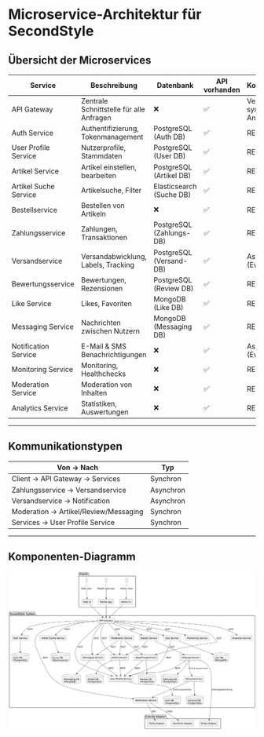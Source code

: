 
# Microservice-Architektur für SecondStyle

## Übersicht der Microservices

| Service                | Beschreibung                                      | Datenbank                  | API vorhanden | Kommunikation           |
|------------------------|---------------------------------------------------|----------------------------|---------------|-------------------------|
| API Gateway            | Zentrale Schnittstelle für alle Anfragen          | ❌                         | ✅            | Verteilt synchron Anfragen |
| Auth Service           | Authentifizierung, Tokenmanagement                | PostgreSQL (Auth DB)       | ✅            | REST synchron           |
| User Profile Service   | Nutzerprofile, Stammdaten                         | PostgreSQL (User DB)       | ✅            | REST synchron           |
| Artikel Service        | Artikel einstellen, bearbeiten                    | PostgreSQL (Artikel DB)    | ✅            | REST synchron           |
| Artikel Suche Service  | Artikelsuche, Filter                              | Elasticsearch (Suche DB)   | ✅            | REST synchron           |
| Bestellservice         | Bestellen von Artikeln                            | ❌                        | ✅            | REST synchron           |
| Zahlungsservice        | Zahlungen, Transaktionen                          | PostgreSQL (Zahlungs-DB)   | ✅            | REST + Events           |
| Versandservice         | Versandabwicklung, Labels, Tracking               | PostgreSQL (Versand-DB)    | ✅            | Asynchron (Event-basiert)|
| Bewertungsservice      | Bewertungen, Rezensionen                          | PostgreSQL (Review DB)     | ✅            | REST synchron           |
| Like Service           | Likes, Favoriten                                  | MongoDB (Like DB)          | ✅            | REST synchron           |
| Messaging Service      | Nachrichten zwischen Nutzern                      | MongoDB (Messaging DB)     | ✅            | REST synchron           |
| Notification Service   | E-Mail & SMS Benachrichtigungen                   | ❌                         | ✅            | Asynchron (Events)      |
| Monitoring Service     | Monitoring, Healthchecks                          | ❌                         | ✅            | REST synchron           |
| Moderation Service     | Moderation von Inhalten                           | ❌                         | ✅            | REST synchron           |
| Analytics Service      | Statistiken, Auswertungen                         | ❌                         | ✅            | REST synchron           |

---

## Kommunikationstypen

| Von → Nach                 | Typ        |
|----------------------------|------------|
| Client → API Gateway → Services | Synchron   |
| Zahlungsservice → Versandservice | Asynchron  |
| Versandservice → Notification   | Asynchron  |
| Moderation → Artikel/Review/Messaging | Synchron   |
| Services → User Profile Service | Synchron   |

---

## Komponenten-Diagramm

![Komponenten-Diagramm](Komponenten-Diagramm.png)
